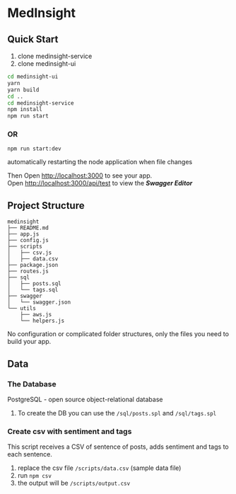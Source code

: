 # MedInsight

## Quick Start
1. clone medinsight-service
2. clone medinsight-ui

```sh
cd medinsight-ui
yarn
yarn build
cd ..
cd medinsight-service
npm install
npm run start
```
### OR
```
npm run start:dev
```
automatically restarting the node application when file changes


Then Open [http://localhost:3000](http://localhost:3000) to see your app.<br>
Open [http://localhost:3000/api/test](http://localhost:3000/api/test) to view the ***Swagger Editor***


## Project Structure
```
medinsight
├── README.md
├── app.js
├── config.js
├── scripts
│   ├── csv.js
│   ├── data.csv
├── package.json
├── routes.js
├── sql
│   ├── posts.sql
│   └── tags.sql
├── swagger
│   └── swagger.json
└── utils
    ├── aws.js
    └── helpers.js
```

No configuration or complicated folder structures, only the files you need to build your app.

## Data

### The Database
PostgreSQL - open source object-relational database

1. To create the DB you can use the `/sql/posts.spl` and `/sql/tags.spl`

### Create csv with sentiment and tags
This script receives a CSV of sentence of posts, adds sentiment and tags to each sentence.<br>
1. replace the csv file `/scripts/data.csv` (sample data file)
2. run `npm csv`
3. the output will be `/scripts/output.csv`







